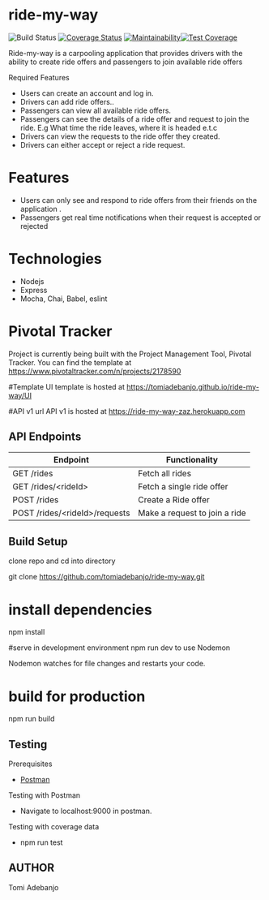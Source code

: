 # ride-my-way

![Build Status](https://api.travis-ci.org/tomiadebanjo/ride-my-way.svg?branch=fix-travis-integration-error-158839469) [![Coverage Status](https://coveralls.io/repos/github/tomiadebanjo/ride-my-way/badge.svg?branch=fix-travis-integration-error-158839469)](https://coveralls.io/github/tomiadebanjo/ride-my-way?branch=fix-travis-integration-error-158839469) [![Maintainability](https://api.codeclimate.com/v1/badges/6a77aac0d9e850e8ffdd/maintainability)](https://codeclimate.com/github/tomiadebanjo/ride-my-way/maintainability)[![Test Coverage](https://api.codeclimate.com/v1/badges/6a77aac0d9e850e8ffdd/test_coverage)](https://codeclimate.com/github/tomiadebanjo/ride-my-way/test_coverage)

Ride-my-way is a carpooling application that provides drivers with the ability to create ride offers and passengers to join available ride offers

Required Features

- Users can create an account and log in.
- Drivers can add ride offers..
- Passengers can view all available ride offers.
- Passengers can see the details of a ride offer and request to join the ride. E.g What time the ride leaves, where it is headed e.t.c
- Drivers can view the requests to the ride offer they created.
- Drivers can either accept or reject a ride request.

# Features

- Users can only see and respond to ride offers from their friends on the application .
- Passengers get real time notifications when their request is accepted or rejected

# Technologies

- Nodejs
- Express
- Mocha, Chai, Babel, eslint

# Pivotal Tracker

Project is currently being built with the Project Management Tool, Pivotal Tracker. You can find the template at
https://www.pivotaltracker.com/n/projects/2178590

#Template
UI template is hosted at https://tomiadebanjo.github.io/ride-my-way/UI

#API v1 url
API v1 is hosted at https://ride-my-way-zaz.herokuapp.com

## API Endpoints

| Endpoint                       | Functionality                 |
| ------------------------------ | ----------------------------- |
| GET /rides                     | Fetch all rides               |
| GET /rides/\<rideId>           | Fetch a single ride offer     |
| POST /rides                    | Create a Ride offer           |
| POST /rides/\<rideId>/requests | Make a request to join a ride |

## Build Setup

clone repo and cd into directory

git clone https://github.com/tomiadebanjo/ride-my-way.git

# install dependencies

npm install

#serve in development environment
npm run dev to use Nodemon

Nodemon watches for file changes and restarts your code.

# build for production

npm run build

## Testing

Prerequisites

- <a href="https://getpostman.com/">Postman</a>

Testing with Postman

- Navigate to localhost:9000 in postman.

Testing with coverage data

- npm run test

## AUTHOR

Tomi Adebanjo

